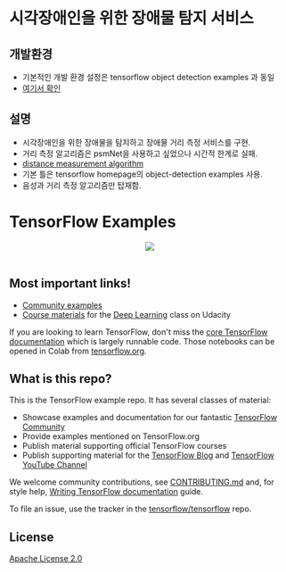 # 시각장애인을 위한 장애물 탐지 서비스
## 개발환경
* 기본적인 개발 환경 설정은 tensorflow object detection examples 과 동일
* [여기서 확인](https://github.com/Devkya/obj-detect-distance/tree/master/lite/examples/object_detection/android)

## 설명
* 시각장애인을 위한 장애물을 탐지하고 장애물 거리 측정 서비스를 구현.
* 거리 측정 알고리즘은 psmNet을 사용하고 싶었으나 시간적 한계로 실패.  
* [distance measurement algorithm](http://emaraic.com/blog/distance-measurement)  
* 기본 틀은 tensorflow homepage의 object-detection examples 사용.  
* 음성과 거리 측정 알고리즘만 탑재함.  

# TensorFlow Examples

<div align="center">
  <img src="https://www.tensorflow.org/images/tf_logo_social.png" /><br /><br />
</div>

<h2>Most important links!</h2>

* [Community examples](./community)
* [Course materials](./courses/udacity_deep_learning) for the [Deep Learning](https://www.udacity.com/course/deep-learning--ud730) class on Udacity

If you are looking to learn TensorFlow, don't miss the
[core TensorFlow documentation](http://github.com/tensorflow/docs)
which is largely runnable code.
Those notebooks can be opened in Colab from
[tensorflow.org](https://tensorflow.org).

<h2>What is this repo?</h2>

This is the TensorFlow example repo.  It has several classes of material:

* Showcase examples and documentation for our fantastic [TensorFlow Community](https://tensorflow.org/community)
* Provide examples mentioned on TensorFlow.org
* Publish material supporting official TensorFlow courses
* Publish supporting material for the [TensorFlow Blog](https://blog.tensorflow.org) and [TensorFlow YouTube Channel](https://youtube.com/tensorflow)

We welcome community contributions, see [CONTRIBUTING.md](CONTRIBUTING.md) and, for style help,
[Writing TensorFlow documentation](https://www.tensorflow.org/community/documentation)
guide.

To file an issue, use the tracker in the
[tensorflow/tensorflow](https://github.com/tensorflow/tensorflow/issues/new?template=20-documentation-issue.md) repo.

## License

[Apache License 2.0](LICENSE)
